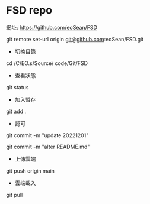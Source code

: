 # FSD repo

網址: https://github.com/eoSean/FSD

git remote set-url origin git@github.com:eoSean/FSD.git

* 切換目錄

cd /C/EO.s/Source\ code/Git/FSD

* 查看狀態

git status

* 加入暫存

git add .

* 認可

git commit -m "update 20221201"

git commit -m "alter README.md"

* 上傳雲端

git push origin main

* 雲端載入

git pull
